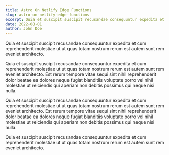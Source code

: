 ```yaml
---
title: Astro On Netlify Edge Functions
slug: astro-on-netlify-edge-functions
excerpt: Quia et suscipit suscipit recusandae consequuntur expedita et cum reprehenderit molestiae ut ut quas totam nostrum rerum est autem sunt rem eveniet architecto.
date: 2022-08-01
author: John Doe
---
```


Quia et suscipit suscipit recusandae consequuntur expedita et cum reprehenderit molestiae ut ut quas totam nostrum rerum est autem sunt rem eveniet architecto.

Quia et suscipit suscipit recusandae consequuntur expedita et cum reprehenderit molestiae ut ut quas totam nostrum rerum est autem sunt rem eveniet architecto.  Est rerum tempore vitae sequi sint nihil reprehenderit dolor beatae ea dolores neque fugiat blanditiis voluptate porro vel nihil molestiae ut reiciendis qui aperiam non debitis possimus qui neque nisi nulla.

Quia et suscipit suscipit recusandae consequuntur expedita et cum reprehenderit molestiae ut ut quas totam nostrum rerum est autem sunt rem eveniet architecto.  Est rerum tempore vitae sequi sint nihil reprehenderit dolor beatae ea dolores neque fugiat blanditiis voluptate porro vel nihil molestiae ut reiciendis qui aperiam non debitis possimus qui neque nisi nulla.

Quia et suscipit suscipit recusandae consequuntur expedita et cum reprehenderit molestiae ut ut quas totam nostrum rerum est autem sunt rem eveniet architecto.